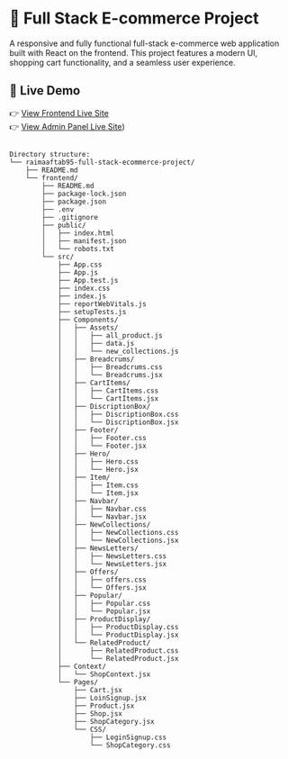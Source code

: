 # 🛒 Full Stack E-commerce Project

A responsive and fully functional full-stack e-commerce web application built with React on the frontend. This project features a modern UI, shopping cart functionality, and a seamless user experience.

## 🚀 Live Demo

👉 [View Frontend Live Site](https://full-stack-ecommerce-project-psi.vercel.app/)  
 👉 [View Admin Panel Live Site](https://ecommerce-fullstack-9h7swtlef-raima-aftabs-projects.vercel.app/)) 
 
```

Directory structure:
└── raimaaftab95-full-stack-ecommerce-project/
    ├── README.md
    └── frontend/
        ├── README.md
        ├── package-lock.json
        ├── package.json
        ├── .env
        ├── .gitignore
        ├── public/
        │   ├── index.html
        │   ├── manifest.json
        │   └── robots.txt
        └── src/
            ├── App.css
            ├── App.js
            ├── App.test.js
            ├── index.css
            ├── index.js
            ├── reportWebVitals.js
            ├── setupTests.js
            ├── Components/
            │   ├── Assets/
            │   │   ├── all_product.js
            │   │   ├── data.js
            │   │   └── new_collections.js
            │   ├── Breadcrums/
            │   │   ├── Breadcrums.css
            │   │   └── Breadcrums.jsx
            │   ├── CartItems/
            │   │   ├── CartItems.css
            │   │   └── CartItems.jsx
            │   ├── DiscriptionBox/
            │   │   ├── DiscriptionBox.css
            │   │   └── DiscriptionBox.jsx
            │   ├── Footer/
            │   │   ├── Footer.css
            │   │   └── Footer.jsx
            │   ├── Hero/
            │   │   ├── Hero.css
            │   │   └── Hero.jsx
            │   ├── Item/
            │   │   ├── Item.css
            │   │   └── Item.jsx
            │   ├── Navbar/
            │   │   ├── Navbar.css
            │   │   └── Navbar.jsx
            │   ├── NewCollections/
            │   │   ├── NewCollections.css
            │   │   └── NewCollections.jsx
            │   ├── NewsLetters/
            │   │   ├── NewsLetters.css
            │   │   └── NewsLetters.jsx
            │   ├── Offers/
            │   │   ├── offers.css
            │   │   └── Offers.jsx
            │   ├── Popular/
            │   │   ├── Popular.css
            │   │   └── Popular.jsx
            │   ├── ProductDisplay/
            │   │   ├── ProductDisplay.css
            │   │   └── ProductDisplay.jsx
            │   └── RelatedProduct/
            │       ├── RelatedProduct.css
            │       └── RelatedProduct.jsx
            ├── Context/
            │   └── ShopContext.jsx
            └── Pages/
                ├── Cart.jsx
                ├── LoinSignup.jsx
                ├── Product.jsx
                ├── Shop.jsx
                ├── ShopCategory.jsx
                └── CSS/
                    ├── LoginSignup.css
                    └── ShopCategory.css
```
